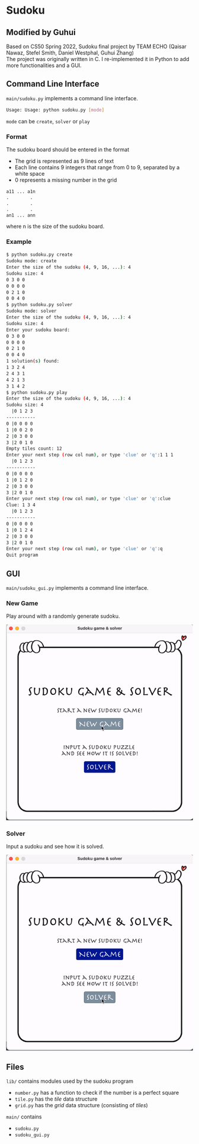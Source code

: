 # Sudoku

## Modified by Guhui

Based on CS50 Spring 2022, Sudoku final project by TEAM ECHO (Qaisar Nawaz, Stefel Smith, Daniel Westphal, Guhui Zhang)  
The project was originally written in C. I re-implemented it in Python to add more functionalities and a GUI.

## Command Line Interface

`main/sudoku.py` implements a command line interface.

```bash
Usage: Usage: python sudoku.py [mode]
```

`mode` can be `create`, `solver` or `play`

### Format

The sudoku board should be entered in the format

- The grid is represented as 9 lines of text
- Each line contains 9 integers that range from 0 to 9, separated by a white space
- 0 represents a missing number in the grid

```text
a11 ... a1n
.        .
.        .
.        .
an1 ... ann
```

where n is the size of the sudoku board.

### Example

```bash
$ python sudoku.py create
Sudoku mode: create
Enter the size of the sudoku (4, 9, 16, ...): 4
Sudoku size: 4
0 3 0 0 
0 0 0 0 
0 2 1 0 
0 0 4 0 
$ python sudoku.py solver
Sudoku mode: solver
Enter the size of the sudoku (4, 9, 16, ...): 4
Sudoku size: 4
Enter your sudoku board:
0 3 0 0 
0 0 0 0 
0 2 1 0 
0 0 4 0 
1 solution(s) found:
1 3 2 4 
2 4 3 1 
4 2 1 3 
3 1 4 2 
$ python sudoku.py play
Enter the size of the sudoku (4, 9, 16, ...): 4
Sudoku size: 4
  |0 1 2 3 
-----------
0 |0 0 0 0 
1 |0 0 2 0 
2 |0 3 0 0 
3 |2 0 1 0 
Empty tiles count: 12
Enter your next step (row col num), or type 'clue' or 'q':1 1 1
  |0 1 2 3 
-----------
0 |0 0 0 0 
1 |0 1 2 0 
2 |0 3 0 0 
3 |2 0 1 0 
Enter your next step (row col num), or type 'clue' or 'q':clue
Clue: 1 3 4
  |0 1 2 3 
-----------
0 |0 0 0 0 
1 |0 1 2 4 
2 |0 3 0 0 
3 |2 0 1 0 
Enter your next step (row col num), or type 'clue' or 'q':q
Quit program
```

## GUI 

`main/sudoku_gui.py` implements a command line interface.

### New Game

Play around with a randomly generate sudoku.

![](https://github.com/Guhui-Z/my_sudoku/blob/main/new_game.gif)

### Solver

Input a sudoku and see how it is solved.

![](https://github.com/Guhui-Z/my_sudoku/blob/main/solver.gif)

## Files

`lib/` contains modules used by the sudoku program
- `number.py` has a function to check if the number is a perfect square
- `tile.py` has the *tile* data structure
- `grid.py` has the *grid* data structure (consisting of *tiles*)

`main/` contains
- `sudoku.py`
- `sudoku_gui.py`
